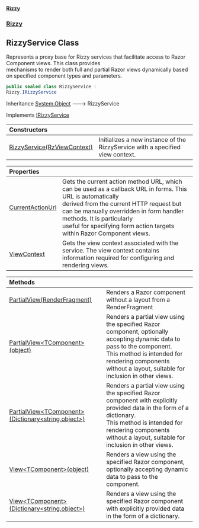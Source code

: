 #### [Rizzy](index 'index')
### [Rizzy](Rizzy 'Rizzy')

## RizzyService Class

Represents a proxy base for Rizzy services that facilitate access to Razor Component views. This class provides  
mechanisms to render both full and partial Razor views dynamically based on specified component types and parameters.

```csharp
public sealed class RizzyService :
Rizzy.IRizzyService
```

Inheritance [System.Object](https://docs.microsoft.com/en-us/dotnet/api/System.Object 'System.Object') &#129106; RizzyService

Implements [IRizzyService](Rizzy.IRizzyService 'Rizzy.IRizzyService')

| Constructors | |
| :--- | :--- |
| [RizzyService(RzViewContext)](Rizzy.RizzyService.RizzyService(Rizzy.RzViewContext) 'Rizzy.RizzyService.RizzyService(Rizzy.RzViewContext)') | Initializes a new instance of the RizzyService with a specified view context. |

| Properties | |
| :--- | :--- |
| [CurrentActionUrl](Rizzy.RizzyService.CurrentActionUrl 'Rizzy.RizzyService.CurrentActionUrl') | Gets the current action method URL, which can be used as a callback URL in forms. This URL is automatically<br/>derived from the current HTTP request but can be manually overridden in form handler methods. It is particularly<br/>useful for specifying form action targets within Razor Component views. |
| [ViewContext](Rizzy.RizzyService.ViewContext 'Rizzy.RizzyService.ViewContext') | Gets the view context associated with the service. The view context contains information required for configuring and rendering views. |

| Methods | |
| :--- | :--- |
| [PartialView(RenderFragment)](Rizzy.RizzyService.PartialView(Microsoft.AspNetCore.Components.RenderFragment) 'Rizzy.RizzyService.PartialView(Microsoft.AspNetCore.Components.RenderFragment)') | Renders a Razor component without a layout from a RenderFragment |
| [PartialView&lt;TComponent&gt;(object)](Rizzy.RizzyService.PartialView_TComponent_(object) 'Rizzy.RizzyService.PartialView<TComponent>(object)') | Renders a partial view using the specified Razor component, optionally accepting dynamic data to pass to the component.<br/>This method is intended for rendering components without a layout, suitable for inclusion in other views. |
| [PartialView&lt;TComponent&gt;(Dictionary&lt;string,object&gt;)](Rizzy.RizzyService.PartialView_TComponent_(System.Collections.Generic.Dictionary_string,object_) 'Rizzy.RizzyService.PartialView<TComponent>(System.Collections.Generic.Dictionary<string,object>)') | Renders a partial view using the specified Razor component with explicitly provided data in the form of a dictionary.<br/>This method is intended for rendering components without a layout, suitable for inclusion in other views. |
| [View&lt;TComponent&gt;(object)](Rizzy.RizzyService.View_TComponent_(object) 'Rizzy.RizzyService.View<TComponent>(object)') | Renders a view using the specified Razor component, optionally accepting dynamic data to pass to the component. |
| [View&lt;TComponent&gt;(Dictionary&lt;string,object&gt;)](Rizzy.RizzyService.View_TComponent_(System.Collections.Generic.Dictionary_string,object_) 'Rizzy.RizzyService.View<TComponent>(System.Collections.Generic.Dictionary<string,object>)') | Renders a view using the specified Razor component with explicitly provided data in the form of a dictionary. |
